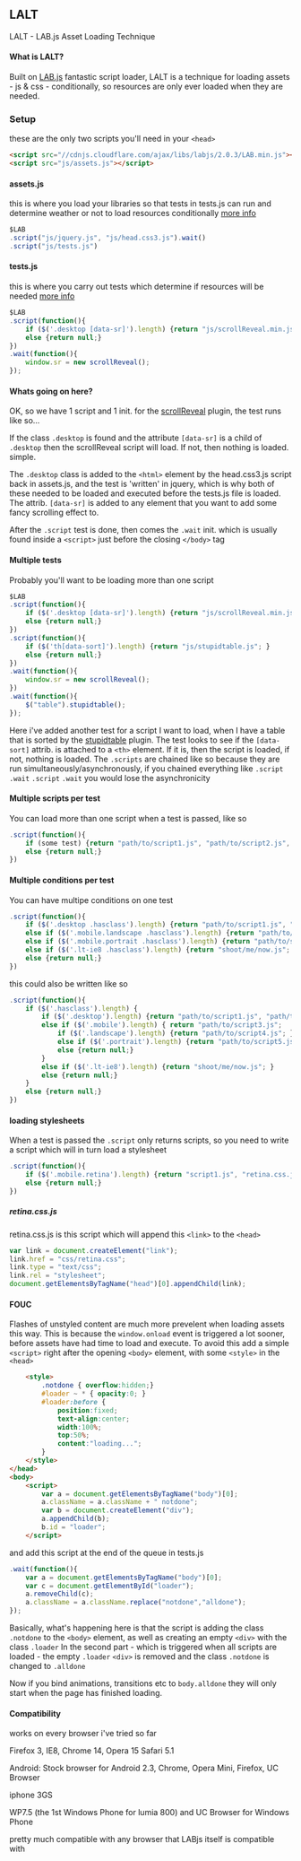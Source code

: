 ## LALT

LALT - LAB.js Asset Loading Technique

#### What is LALT?

Built on [LAB.js](http://labjs.com/) fantastic script loader, LALT is a technique for loading assets - js & css - conditionally, so resources are only ever loaded when they are needed.

### Setup

these are the only two scripts you'll need in your `<head>`

```html
<script src="//cdnjs.cloudflare.com/ajax/libs/labjs/2.0.3/LAB.min.js"></script>
<script src="js/assets.js"></script>
```

#### assets.js

this is where you load your libraries so that tests in tests.js can run and determine weather or not to load resources conditionally [more info](https://github.com/Paul-Browne/LALT/blob/master/js/assets.js)

```javascript
$LAB
.script("js/jquery.js", "js/head.css3.js").wait()
.script("js/tests.js")
```

#### tests.js

this is where you carry out tests which determine if resources will be needed
[more info](https://github.com/Paul-Browne/LALT/blob/master/js/tests.js)

```javascript
$LAB
.script(function(){
	if ($('.desktop [data-sr]').length) {return "js/scrollReveal.min.js"; }
	else {return null;}	
})
.wait(function(){
	window.sr = new scrollReveal();
});
```

#### Whats going on here?

OK, so we have 1 script and 1 init. for the [scrollReveal]() plugin, the test runs like so...

If the class `.desktop` is found and the attribute `[data-sr]` is a child of `.desktop` then the scrollReveal script will load. If not, then nothing is loaded. simple.

The `.desktop` class is added to the `<html>` element by the head.css3.js script back in assets.js, and the test is 'written' in jquery, which is why both of these needed to be loaded and executed before the tests.js file is loaded. The attrib. `[data-sr]` is added to any element that you want to add some fancy scrolling effect to.

After the `.script` test is done, then comes the `.wait` init. which is usually found inside a `<script>` just before the closing `</body>` tag

#### Multiple tests

Probably you'll want to be loading more than one script

```javascript
$LAB
.script(function(){
	if ($('.desktop [data-sr]').length) {return "js/scrollReveal.min.js"; }
	else {return null;}	
})
.script(function(){
	if ($('th[data-sort]').length) {return "js/stupidtable.js"; }
	else {return null;}	
})
.wait(function(){
	window.sr = new scrollReveal();
})
.wait(function(){
	$("table").stupidtable();
});
```

Here i've added another test for a script I want to load, when I have a table that is sorted by the [stupidtable]() plugin. The test looks to see if the `[data-sort]` attrib. is attached to a `<th>` element. If it is, then the script is loaded, if not, nothing is loaded.
The `.scripts` are chained like so because they are run simultaneously/asynchronously, if you chained everything like `.script` `.wait` `.script` `.wait` you would lose the asynchronicity

#### Multiple scripts per test

You can load more than one script when a test is passed, like so

```javascript
.script(function(){
	if (some test) {return "path/to/script1.js", "path/to/script2.js", "path/to/script3.js..."; }
	else {return null;}
})
```

#### Multiple conditions per test
You can have multipe conditions on one test
```javascript
.script(function(){
	if ($('.desktop .hasclass').length) {return "path/to/script1.js", "path/to/script2.js"; }
	else if ($('.mobile.landscape .hasclass').length) {return "path/to/script3.js", "path/to/script4.js"; }
	else if ($('.mobile.portrait .hasclass').length) {return "path/to/script3.js", "path/to/script5.js"; }
	else if ($('.lt-ie8 .hasclass').length) {return "shoot/me/now.js"; }
	else {return null;}
})
```
this could also be written like so
```javascript
.script(function(){
	if ($('.hasclass').length) {
		if ($('.desktop').length) {return "path/to/script1.js", "path/to/script2.js"; }
		else if ($('.mobile').length) { return "path/to/script3.js";
			if ($('.landscape').length) {return "path/to/script4.js"; }
			else if ($('.portrait').length) {return "path/to/script5.js"; }
			else {return null;}
		}
		else if ($('.lt-ie8').length) {return "shoot/me/now.js"; }
		else {return null;}
	}
	else {return null;}
})
```

#### loading stylesheets

When a test is passed the `.script` only returns scripts, so you need to write a script which will in turn load a stylesheet

```javascript
.script(function(){
	if ($('.mobile.retina').length) {return "script1.js", "retina.css.js"; }
	else {return null;}
})
```

##### retina.css.js

retina.css.js is this script which will append this `<link>` to the `<head>`

```javascript
var link = document.createElement("link");
link.href = "css/retina.css";
link.type = "text/css";
link.rel = "stylesheet";
document.getElementsByTagName("head")[0].appendChild(link);
```
#### FOUC

Flashes of unstyled content are much more prevelent when loading assets this way. This is because the `window.onload` event is triggered a lot sooner, before assets have had time to load and execute. To avoid this
add a simple `<script>` right after the opening `<body>` element, with some `<style>` in the `<head>`

```html
	<style>
		.notdone { overflow:hidden;}
		#loader ~ * { opacity:0; }
		#loader:before { 
			position:fixed;
			text-align:center;
			width:100%;
			top:50%;
			content:"loading...";
		}
	</style>
</head>
<body>
    <script>
        var a = document.getElementsByTagName("body")[0];
        a.className = a.className + " notdone";
        var b = document.createElement("div");
        a.appendChild(b);
        b.id = "loader";
    </script>
```
and add this script at the end of the queue in tests.js
```javascript
.wait(function(){
    var a = document.getElementsByTagName("body")[0];
    var c = document.getElementById("loader");           
    a.removeChild(c);
    a.className = a.className.replace("notdone","alldone");
});
```

Basically, what's happening here is that the script is adding the class `.notdone` to the `<body>` element, as well as creating an empty `<div>` with the class `.loader` In the second part - which is triggered when all scripts are loaded - the empty `.loader` `<div>` is removed and the class `.notdone` is changed to `.alldone`

Now if you bind animations, transitions etc to `body.alldone` they will only start when the page has finished loading.

#### Compatibility

works on every browser i've tried so far

Firefox 3, IE8, Chrome 14, Opera 15 Safari 5.1

Android: Stock browser for Android 2.3, Chrome, Opera Mini, Firefox, UC Browser

iphone 3GS

WP7.5 (the 1st Windows Phone for lumia 800) and UC Browser for Windows Phone

pretty much compatible with any browser that LABjs itself is compatible with















